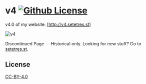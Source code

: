v4 [![Github License](https://img.shields.io/github/license/setetres/v4.svg)](https://github.com/setetres/v4/blob/master/LICENSE)
==

v4.0 of my website. [http://v4.setetres.st]

![v4](http://files.setetres.st/img/v4-desktop.png?v=1&raw=true)

Discontinued Page &#8212; Historical only. Looking for new stuff? Go to [setetres.st].

License
-------

[CC-BY-4.0]

[setetres.st]: http://setetres.st
[http://v4.setetres.st]: http://v4.setetres.st
[CC-BY-4.0]: http://creativecommons.org/licenses/by/4.0
